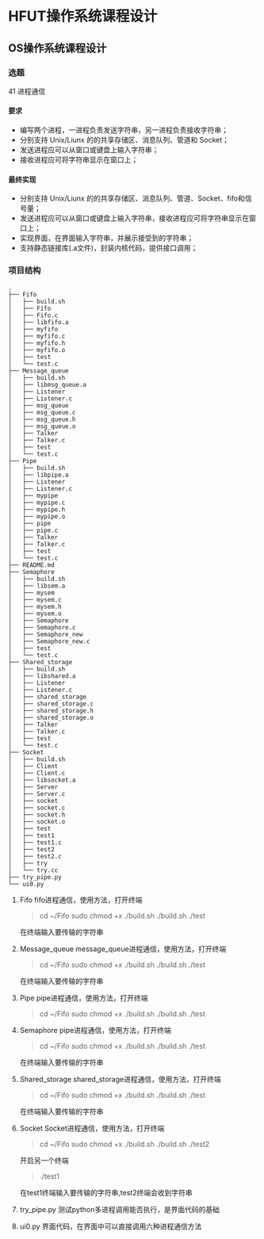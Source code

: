 # HFUT操作系统课程设计

## OS操作系统课程设计

### 选题
41 进程通信

#### 要求
+ 编写两个进程，一进程负责发送字符串，另一进程负责接收字符串；
+ 分别支持 Unix/Liunx 的的共享存储区、消息队列、管道和 Socket；
+ 发送进程应可以从窗口或键盘上输入字符串；
+ 接收进程应可将字符串显示在窗口上；

#### 最终实现
+ 分别支持 Unix/Liunx 的的共享存储区、消息队列、管道、Socket、fifo和信号量；
+ 发送进程应可以从窗口或键盘上输入字符串，接收进程应可将字符串显示在窗口上；
+ 实现界面，在界面输入字符串，并展示接受到的字符串；
+ 支持静态链接库(.a文件)，封装内核代码，提供接口调用；
  
### 项目结构
```
.
├── Fifo
│   ├── build.sh
│   ├── Fifo
│   ├── Fifo.c
│   ├── libfifo.a
│   ├── myfifo
│   ├── myfifo.c
│   ├── myfifo.h
│   ├── myfifo.o
│   ├── test
│   └── test.c
├── Message_queue
│   ├── build.sh
│   ├── libmsg_queue.a
│   ├── Listener
│   ├── Listener.c
│   ├── msg_queue
│   ├── msg_queue.c
│   ├── msg_queue.h
│   ├── msg_queue.o
│   ├── Talker
│   ├── Talker.c
│   ├── test
│   └── test.c
├── Pipe
│   ├── build.sh
│   ├── libpipe.a
│   ├── Listener
│   ├── Listener.c
│   ├── mypipe
│   ├── mypipe.c
│   ├── mypipe.h
│   ├── mypipe.o
│   ├── pipe
│   ├── pipe.c
│   ├── Talker
│   ├── Talker.c
│   ├── test
│   └── test.c
├── README.md
├── Semaphore
│   ├── build.sh
│   ├── libsem.a
│   ├── mysem
│   ├── mysem.c
│   ├── mysem.h
│   ├── mysem.o
│   ├── Semaphore
│   ├── Semaphore.c
│   ├── Semaphore_new
│   ├── Semaphore_new.c
│   ├── test
│   └── test.c
├── Shared_storage
│   ├── build.sh
│   ├── libshared.a
│   ├── Listener
│   ├── Listener.c
│   ├── shared_storage
│   ├── shared_storage.c
│   ├── shared_storage.h
│   ├── shared_storage.o
│   ├── Talker
│   ├── Talker.c
│   ├── test
│   └── test.c
├── Socket
│   ├── build.sh
│   ├── Client
│   ├── Client.c
│   ├── libsocket.a
│   ├── Server
│   ├── Server.c
│   ├── socket
│   ├── socket.c
│   ├── socket.h
│   ├── socket.o
│   ├── test
│   ├── test1
│   ├── test1.c
│   ├── test2
│   ├── test2.c
│   ├── try
│   └── try.cc
├── try_pipe.py
└── ui0.py
```

1. Fifo
    fifo进程通信，使用方法，打开终端
    >cd ~/Fifo
    >sudo chmod +x ./build.sh
    >./build.sh
    >./test

    在终端输入要传输的字符串

2. Message_queue
    message_queue进程通信，使用方法，打开终端
    >cd ~/Fifo
    >sudo chmod +x ./build.sh
    >./build.sh
    >./test

    在终端输入要传输的字符串

3. Pipe
    pipe进程通信，使用方法，打开终端
    >cd ~/Fifo
    >sudo chmod +x ./build.sh
    >./build.sh
    >./test

4. Semaphore
    pipe进程通信，使用方法，打开终端
    >cd ~/Fifo
    >sudo chmod +x ./build.sh
    >./build.sh
    >./test

    在终端输入要传输的字符串

5. Shared_storage
    shared_storage进程通信，使用方法，打开终端
    >cd ~/Fifo
    >sudo chmod +x ./build.sh
    >./build.sh
    >./test

    在终端输入要传输的字符串

6. Socket
    Socket进程通信，使用方法，打开终端
    >cd ~/Fifo
    >sudo chmod +x ./build.sh
    >./build.sh
    >./test2

    开启另一个终端
    >./test1
    
    在test1终端输入要传输的字符串,test2终端会收到字符串

7. try_pipe.py
测试python多进程调用能否执行，是界面代码的基础

8. ui0.py
界面代码，在界面中可以直接调用六种进程通信方法
